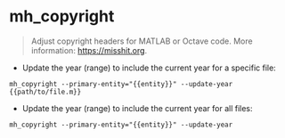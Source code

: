 # mh_copyright

> Adjust copyright headers for MATLAB or Octave code.
> More information: <https://misshit.org>.

- Update the year (range) to include the current year for a specific file:

`mh_copyright --primary-entity="{{entity}}" --update-year {{path/to/file.m}}`

- Update the year (range) to include the current year for all files:

`mh_copyright --primary-entity="{{entity}}" --update-year`
